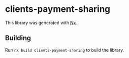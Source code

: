 # clients-payment-sharing

This library was generated with [Nx](https://nx.dev).

## Building

Run `nx build clients-payment-sharing` to build the library.
